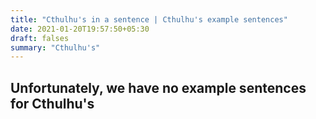 ```yaml
---
title: "Cthulhu's in a sentence | Cthulhu's example sentences"
date: 2021-01-20T19:57:50+05:30
draft: falses
summary: "Cthulhu's"
---
```

## Unfortunately, we have no example sentences for Cthulhu's                 
